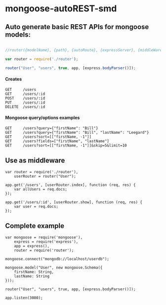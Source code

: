 mongoose-autoREST-smd
=====================

Auto generate basic REST APIs for mongoose models:
-----------------

```javascript

//router({modelName}, {path}, {autoRoute}, {expressServer}, {middleWare})

var router = require('./router');

router("User", "users", true, app, [express.bodyParser()]);
```

#### Creates

```
GET   	/users
GET   	/users/:id
POST  	/users/:id
PUT   	/users/:id
DELETE	/users/:id 
```

#### Mongoose query/options examples
 ```
GET 	/users?query={"firstName": "Bill"}
GET 	/users?query={"firstName": "Bill", "lastName": "Leegard"}
GET 	/users?sort=[["firstName, -1"]]
GET 	/users?fields=["firstName", "lastName"]
GET     /users?sort=[["firstName, -1"]]&skip=5&limit=10
 ```


Use as middleware
-----------------

```
var router = require('./router'),
    userRouter = router("User");    

app.get('/users', [userRouter.index], function (req, res) {
    var allUsers = req.docs;
});

app.get('/users/:id', [userRouter.show], function (req, res) {
    var user = req.docs;
});
```


Complete example
-----------------

```
var mongoose = require('mongoose'),
    express = require('express'),
    app = express(),
    router = require('router');

mongoose.connect("mongodb://localhost/userdb");

mongoose.model("User", new mongoose.Schema({
    firstName: String,
    lastName: String
}));

router("User", "users", true, app, [express.bodyParser()]);

app.listen(3000);
```
